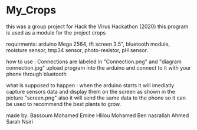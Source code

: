 # My_Crops
this was a group project
for Hack the Virus Hackathon (2020)
this program is used as a module for the project crops

requirments:
arduino Mega 2564,
tft screen 3.5",
bluetooth module,
moisture sensor,
tmp34 sensor,
photo-resistor,
pH sensor.

how to use :
Connections are labeled in "Connection.png" and "diagram connection.jpg"
upload program into the arduino and connect to it with your phone through bluetooth

what is supposed to happen :
when the arduino starts it will imediatly capture sensors data and display them on the screen as shown in the picture
"screen.png" also it will send the same data to the phone so it can be used to recommend the best plants to grow.

made by:
Bassoum Mohamed Emine
Hlilou Mohamed
Ben nasrallah Ahmed
Sarah Nsiri

